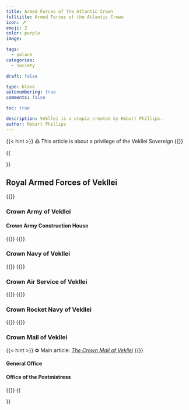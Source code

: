 ```yaml
---
title: Armed Forces of the Atlantic Crown
fulltitle: Armed Forces of the Atlantic Crown
icon: 🗡
emoji: Ζ
color: purple
image: 

tags: 
  - palace
categories:
  - society

draft: false

type: blank
autonumbering: true
comments: false

toc: true

description: Vekllei is a utopia created by Hobart Phillips.
author: Hobart Phillips
---
```

{{< hint >}}
߷ This article is about a privilege of the Vekllei Sovereign
{{</hint>}}

{{<section>}}
## Royal Armed Forces of Vekllei

{{<outline>}}
### Crown Army of Vekllei

#### Crown Army Construction House
{{</outline>}}
{{<outline>}}
### Crown Navy of Vekllei
{{</outline>}}
{{<outline>}}
### Crown Air Service of Vekllei
{{</outline>}}
{{<outline>}}
### Crown Rocket Navy of Vekllei
{{</outline>}}
{{<outline>}}
### Crown Mail of Vekllei

{{< hint >}}
✿ Main article: *[The Crown Mail of Vekllei](/utopia/society/mail)*
{{</hint>}}

#### General Office

#### Office of the Postmistress
{{</outline>}}
{{</section>}}
